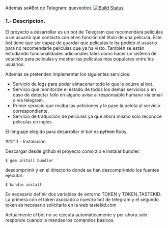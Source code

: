 Además se#Bot de Telegram:  queveobot.
[![Build Status](https://travis-ci.org/LuisGi93/proyectoIV2016-2017.svg?branch=master)](https://travis-ci.org/LuisGi93/proyectoIV2016-2017)

### 1.- Descripción.

El proyecto a desarrollar es un bot de Telegram que recomendará peliculas a un usuario que contacte con el  en función del titulo de una pelicula. Este bot tiene que ser capaz de guardar que peliculas le ha pedido el usuario para no recomendarle peliculas que ya ha visto. También se están estudiando funcionalidades adicionales tales como hacer un sistema de votación para peliculas y mostrar las peliculas más populares entre los usuarios. 

Además se pretenden implementar los siguientes servicios:


 -   Servicio de logs para poder almacenar todo lo que le ocurre al bot.
 -  Servicio que monitorize el estado de todos los demás servicios y en caso de detectar fallo en alguno avise al responsable humano via email o via telegram.
 -  Primer servicio que reciba las peticiones y le pase la pelota al servicio correspondiente.
 -   Servicio de traducción de peliculas ya que ahora mismo solo reconoce peliculas en ingles.

El lenguaje elegido para desarrollar el bot es ~~python~~ Ruby.

###1.1.- Instalación.

Descargar desde github el proyecto como zip e instalar bundler:

```shell
$ gem install bundler
```


descomprimir y en el directorio donde se han descomprimido los fuentes ejecutar:

```shell
$ bundle install
```
Es necesario definir dos variables de entorno
TOKEN y TOKEN_TASTEKID. La primera con el token asociado a nuestro bot de telegram y el segundo token es necesario solicitarlo en la web tastekid.com


Actualmente el bot no se ejecuta automáticamente y por ahora solo responde cuando le mandas los comandos básicos.





